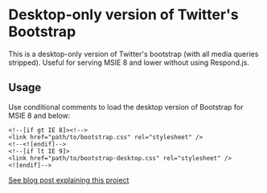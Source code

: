 # Desktop-only version of Twitter's Bootstrap

This is a desktop-only version of Twitter's bootstrap (with all media queries stripped).  Useful for serving MSIE 8 and lower without using Respond.js.

## Usage

Use conditional comments to load the desktop version of Bootstrap for MSIE 8 and below:

    <!--[if gt IE 8]><!-->
    <link href="path/to/bootstrap.css" rel="stylesheet" />
    <!--<![endif]-->
    <!--[if lt IE 9]>
    <link href="path/to/bootstrap-desktop.css" rel="stylesheet" />
    <![endif]-->

[See blog post explaining this project](http://cmorrell.com/?p=8)